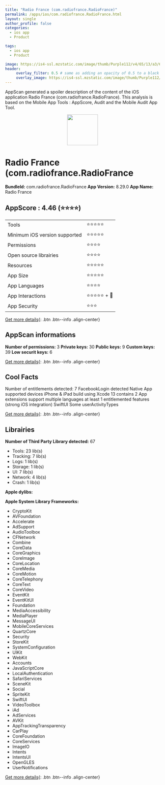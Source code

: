 ```yaml
---
title: "Radio France (com.radiofrance.RadioFrance)"
permalink: /apps/ios/com.radiofrance.RadioFrance.html
layout: single
author_profile: false
categories: 
  - ios app 
  - Product 

tags: 
  - ios app 
  - Product 

image: https://is4-ssl.mzstatic.com/image/thumb/Purple112/v4/65/13/a3/6513a34d-964c-3600-4d18-d5697f95d299/AppIcon-1x_U007emarketing-0-7-0-85-220.png/512x512bb.jpg
header: 
     overlay_filter: 0.5 # same as adding an opacity of 0.5 to a black background
     overlay_image: https://is4-ssl.mzstatic.com/image/thumb/Purple112/v4/65/13/a3/6513a34d-964c-3600-4d18-d5697f95d299/AppIcon-1x_U007emarketing-0-7-0-85-220.png/512x512bb.jpg
---
```

AppScan generated a spoiler description of the content of the iOS application Radio France (com.radiofrance.RadioFrance). This analysis is based on the Mobile App Tools : AppScore, Audit and the Mobile Audit App Tool.

  
  
<div style="text-align: center;"><img src="https://is4-ssl.mzstatic.com/image/thumb/Purple112/v4/65/13/a3/6513a34d-964c-3600-4d18-d5697f95d299/AppIcon-1x_U007emarketing-0-7-0-85-220.png/512x512bb.jpg" width="100" height="100"></div>  
  
# Radio France (com.radiofrance.RadioFrance

**BundleId:** com.radiofrance.RadioFrance
**App Version:** 8.29.0
**App Name:** Radio France


## AppScore : 4.46 (⭐️⭐️⭐️⭐️) 

<table>
<tr><td> Tools </td><td> ⭐️⭐️⭐️⭐️⭐️ </td></tr>
<tr><td> Minimum iOS version supported </td><td> ⭐️⭐️⭐️⭐️⭐️ </td></tr>
<tr><td> Permissions </td><td> ⭐️⭐️⭐️⭐️ </td></tr>
<tr><td> Open source librairies </td><td> ⭐️⭐️⭐️⭐️ </td></tr>
<tr><td> Resources </td><td> ⭐️⭐️⭐️⭐️⭐️ </td></tr>
<tr><td> App Size </td><td> ⭐️⭐️⭐️⭐️⭐️ </td></tr>
<tr><td> App Languages </td><td> ⭐️⭐️⭐️⭐️ </td></tr>
<tr><td> App Interactions </td><td> ⭐️⭐️⭐️⭐️⭐️ + 🌟 </td></tr>
<tr><td> App Security </td><td> ⭐️⭐️⭐️ </td></tr>
</table>

[Get more details](/pricing.html){: .btn .btn--info .align-center}  
  
## AppScan informations 

**Number of permissions:** 3
**Private keys:** 30
**Public keys:** 9
**Custom keys:** 39
**Low securit keys:** 6
  
[Get more details](/pricing.html){: .btn .btn--info .align-center}

## Cool Facts

Number of entitlements detected: 7
FacebookLogin detected
Native App
supported devices iPhone & iPad
build using Xcode 13
contains 2 App extensions
support multiple languages
at least 1 entitlemented features (strong iOS integration)
SwiftUI
Some userActivityTypes
  
[Get more details](/pricing.html){: .btn .btn--info .align-center}

## Librairies 
**Number of Third Party Library detected:** 67
- Tools: 23 lib(s)
- Tracking: 7 lib(s)
- Logs: 1 lib(s)
- Storage: 1 lib(s)
- UI: 7 lib(s)
- Network: 4 lib(s)
- Crash: 1 lib(s)

**Apple dylibs:**


**Apple System Library Frameworks:**
- CryptoKit
- AVFoundation
- Accelerate
- AdSupport
- AudioToolbox
- CFNetwork
- Combine
- CoreData
- CoreGraphics
- CoreImage
- CoreLocation
- CoreMedia
- CoreMotion
- CoreTelephony
- CoreText
- CoreVideo
- EventKit
- EventKitUI
- Foundation
- MediaAccessibility
- MediaPlayer
- MessageUI
- MobileCoreServices
- QuartzCore
- Security
- StoreKit
- SystemConfiguration
- UIKit
- WebKit
- Accounts
- JavaScriptCore
- LocalAuthentication
- SafariServices
- SceneKit
- Social
- SpriteKit
- SwiftUI
- VideoToolbox
- iAd
- AdServices
- AVKit
- AppTrackingTransparency
- CarPlay
- CoreFoundation
- CoreServices
- ImageIO
- Intents
- IntentsUI
- OpenGLES
- UserNotifications


  
[Get more details](/pricing.html){: .btn .btn--info .align-center}

